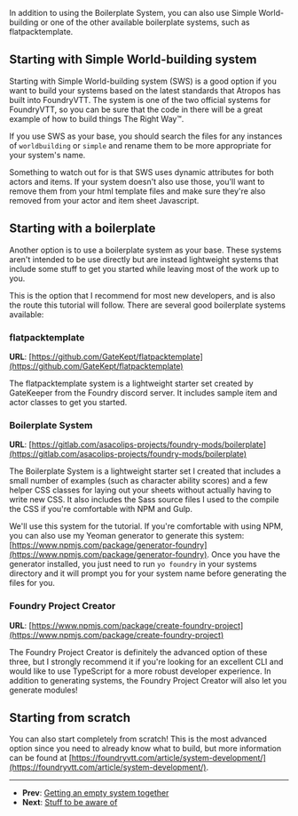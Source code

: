 In addition to using the Boilerplate System, you can also use Simple World-building or one of the other available boilerplate systems, such as flatpacktemplate.

## Starting with Simple World-building system

Starting with Simple World-building system (SWS) is a good option if you want to build your systems based on the latest standards that Atropos has built into FoundryVTT. The system is one of the two official systems for FoundryVTT, so you can be sure that the code in there will be a great example of how to build things The Right Way™.

If you use SWS as your base, you should search the files for any instances of `worldbuilding` or `simple` and rename them to be more appropriate for your system's name.

Something to watch out for is that SWS uses dynamic attributes for both actors and items. If your system doesn't also use those, you'll want to remove them from your html template files and make sure they're also removed from your actor and item sheet Javascript.

## Starting with a boilerplate

Another option is to use a boilerplate system as your base. These systems aren't intended to be use directly but are instead lightweight systems that include some stuff to get you started while leaving most of the work up to you.

This is the option that I recommend for most new developers, and is also the route this tutorial will follow. There are several good boilerplate systems available:

### flatpacktemplate

**URL**: [https://github.com/GateKept/flatpacktemplate](https://github.com/GateKept/flatpacktemplate)

The flatpacktemplate system is a lightweight starter set created by GateKeeper from the Foundry discord server. It includes sample item and actor classes to get you started.

### Boilerplate System
**URL**: [https://gitlab.com/asacolips-projects/foundry-mods/boilerplate](https://gitlab.com/asacolips-projects/foundry-mods/boilerplate)

The Boilerplate System is a lightweight starter set I created that includes a small number of examples (such as character ability scores) and a few helper CSS classes for laying out your sheets without actually having to write new CSS. It also includes the Sass source files I used to the compile the CSS if you're comfortable with NPM and Gulp.

We'll use this system for the tutorial. If you're comfortable with using NPM, you can also use my Yeoman generator to generate this system: [https://www.npmjs.com/package/generator-foundry](https://www.npmjs.com/package/generator-foundry). Once you have the generator installed, you just need to run `yo foundry` in your systems directory and it will prompt you for your system name before generating the files for you.

### Foundry Project Creator

**URL**: [https://www.npmjs.com/package/create-foundry-project](https://www.npmjs.com/package/create-foundry-project)

The Foundry Project Creator is definitely the advanced option of these three, but I strongly recommend it if you're looking for an excellent CLI and would like to use TypeScript for a more robust developer experience. In addition to generating systems, the Foundry Project Creator will also let you generate modules!

## Starting from scratch

You can also start completely from scratch! This is the most advanced option since you need to already know what to build, but more information can be found at [https://foundryvtt.com/article/system-development/](https://foundryvtt.com/article/system-development/).

---

- **Prev**: [Getting an empty system together](https://foundry-vtt-community.github.io/wiki/SD01-Getting-started)
- **Next**: [Stuff to be aware of](https://foundry-vtt-community.github.io/wiki/SD02-Stuff-to-be-aware-of)